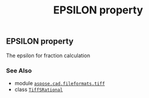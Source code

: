 ﻿---
title: EPSILON property
second_title: Aspose.CAD for Python via .NET API References
description: 
type: docs
weight: 40
url: /python-net/aspose.cad.fileformats.tiff/tiffsrational/epsilon/
is_root: false
---

## EPSILON property


The epsilon for fraction calculation

### See Also
* module [`aspose.cad.fileformats.tiff`](../../)
* class [`TiffSRational`](/cad/python-net/aspose.cad.fileformats.tiff/tiffsrational)
